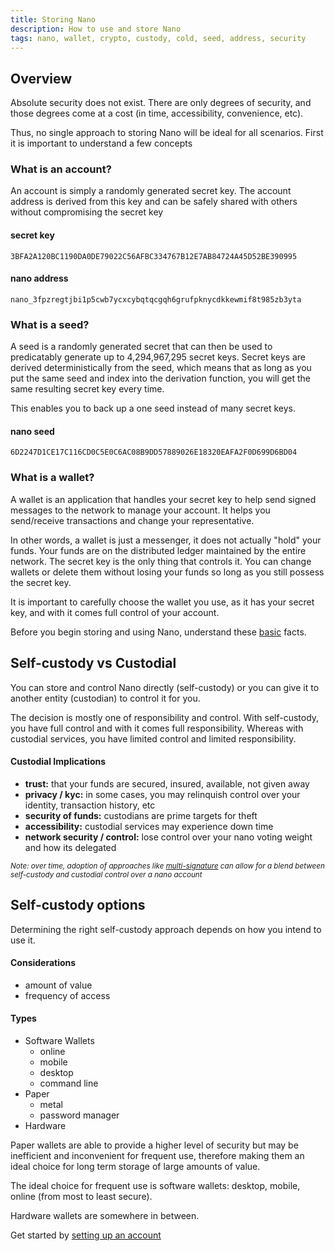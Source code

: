 ```yaml
---
title: Storing Nano
description: How to use and store Nano
tags: nano, wallet, crypto, custody, cold, seed, address, security
---
```


## Overview

Absolute security does not exist. There are only degrees of security, and those degrees come at a cost (in time, accessibility, convenience, etc).

Thus, no single approach to storing Nano will be ideal for all scenarios. First it is important to understand a few concepts

### What is an account?

An account is simply a randomly generated secret key. The account address is derived from this key and can be safely shared with others without compromising the secret key

#### secret key

```
3BFA2A120BC1190DA0DE79022C56AFBC334767B12E7AB84724A45D52BE390995
```

#### nano address

```
nano_3fpzregtjbi1p5cwb7ycxcybqtqcgqh6grufpknycdkkewmif8t985zb3yta
```

### What is a seed?

A seed is a randomly generated secret that can then be used to predicatably generate up to 4,294,967,295 secret keys. Secret keys are derived deterministically from the seed, which means that as long as you put the same seed and index into the derivation function, you will get the same resulting secret key every time.

This enables you to back up a one seed instead of many secret keys.

#### nano seed

```
6D2247D1CE17C116CD0C5E0C6AC08B9DD57889026E18320EAFA2F0D699D6BD04
```

### What is a wallet?

A wallet is an application that handles your secret key to help send signed messages to the network to manage your account. It helps you send/receive transactions and change your representative.

In other words, a wallet is just a messenger, it does not actually "hold" your funds. Your funds are on the distributed ledger maintained by the entire network. The secret key is the only thing that controls it. You can change wallets or delete them without losing your funds so long as you still possess the secret key.

It is important to carefully choose the wallet you use, as it has your secret key, and with it comes full control of your account.

Before you begin storing and using Nano, understand these <a href="/getting-started-users/basics">basic</a> facts.

## Self-custody vs Custodial

You can store and control Nano directly (self-custody) or you can give it to another entity (custodian) to control it for you.

The decision is mostly one of responsibility and control. With self-custody, you have full control and with it comes full responsibility. Whereas with custodial services, you have limited control and limited responsibility.

#### Custodial Implications

- **trust:** that your funds are secured, insured, available, not given away
- **privacy / kyc:** in some cases, you may relinquish control over your identity, transaction history, etc
- **security of funds:** custodians are prime targets for theft
- **accessibility:** custodial services may experience down time
- **network security / control:** lose control over your nano voting weight and how its delegated

<small>_Note: over time, adoption of approaches like <a href="https://nanojson.medium.com/how-to-use-nano-multisig-33c8865ef8b1" target="_blank">multi-signature</a> can allow for a blend between self-custody and custodial control over a nano account_</small>

## Self-custody options

Determining the right self-custody approach depends on how you intend to use it.

#### Considerations

- amount of value
- frequency of access

#### Types

- Software Wallets
  - online
  - mobile
  - desktop
  - command line
- Paper
  - metal
  - password manager
- Hardware

Paper wallets are able to provide a higher level of security but may be inefficient and inconvenient for frequent use, therefore making them an ideal choice for long term storage of large amounts of value.

The ideal choice for frequent use is software wallets: desktop, mobile, online (from most to least secure).

Hardware wallets are somewhere in between.

Get started by [setting up an account](/getting-started-users/storing/setup)
